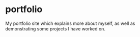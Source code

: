 # portfolio
My portfolio site which explains more about myself, as well as demonstrating some projects I have worked on.
